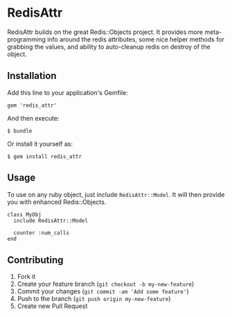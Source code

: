 # RedisAttr

RedisAttr builds on the great Redis::Objects project. It provides more meta-
programming info around the redis attributes, some nice helper methods for
grabbing the values, and ability to auto-cleanup redis on destroy of the 
object.

## Installation

Add this line to your application's Gemfile:

    gem 'redis_attr'

And then execute:

    $ bundle

Or install it yourself as:

    $ gem install redis_attr

## Usage

To use on any ruby object, just include `RedisAttr::Model`. It will then
provide you with enhanced Redis::Objects.

    class MyObj
      include RedisAttr::Model

      counter :num_calls
    end

## Contributing

1. Fork it
2. Create your feature branch (`git checkout -b my-new-feature`)
3. Commit your changes (`git commit -am 'Add some feature'`)
4. Push to the branch (`git push origin my-new-feature`)
5. Create new Pull Request
